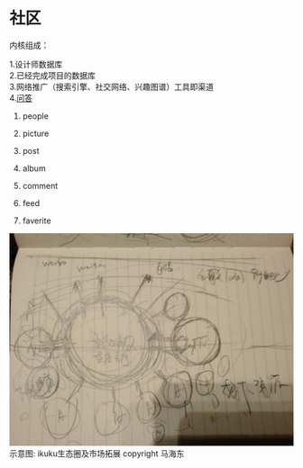 # 社区

内核组成：

1.设计师数据库   
2.已经完成项目的数据库   
3.网络推广（搜索引擎、社交网络、兴趣图谱）工具即渠道  
4.[问答](qa.md)


1. people
1. picture
1. post
1. album



1. comment
2. feed
3. faverite


![ikuku生态圈及市场拓展](images/social_network/eco.jpg)  
示意图: ikuku生态圈及市场拓展 copyright 马海东 




